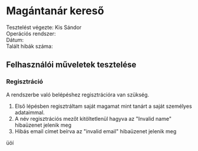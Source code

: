 # Magántanár kereső
Tesztelést végezte: Kis Sándor <br>
Operációs rendszer: <br>
Dátum:<br>
Talált hibák száma:
&nbsp;&nbsp;
## Felhasználói műveletek tesztelése

### Regisztráció
A rendszerbe való belépéshez regisztrációra van szükség. 
1. Első lépésben regisztráltam saját magamat mint tanárt a saját személyes adataimmal.
2. A név regisztrációs mezőt kitöltetlenül hagyva az "Invalid name" hibaüzenet jelenik meg
3. Hibás email címet beírva az "invalid email" hibaüzenet jelenik meg 


üöí





